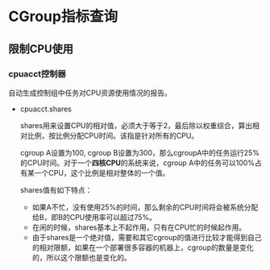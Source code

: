 # CGroup指标查询

## 限制CPU使用

### cpuacct控制器

自动生成控制组中任务对CPU资源使用情况的报告。

- cpuacct.shares

  shares用来设置CPU的相对值，必须大于等于2，最后除以权重综合，算出相对比例，按比例分配CPU时间。该指是针对所有的CPU。

  cgroup A设置为100, cgroup B设置为300，那么cgroupA中的任务运行25%的CPU时间。对于一个**四核CPU**的系统来说，cgroup A中的任务可以100%占有某一个CPU，这个比例是相对整体的一个值。

  shares值有如下特点：

  - 如果A不忙，没有使用25%的时间，那么剩余的CPU时间将会被系统分配给B，即B的CPU使用率可以超过75%。
  - 在闲的时候，shares基本上不起作用，只有在CPU忙的时候起作用。
  - 由于shares是一个绝对值，需要和其它cgroup的值进行比较才能得到自己的相对限额，如果在一个部署很多容器的机器上，cgroup的数量是变化的，所以这个限额也是变化的。